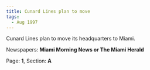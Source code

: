 ```yaml
---  
title: Cunard Lines plan to move  
tags:  
  - Aug 1997  
---  
```

  
Cunard Lines plan to move its headquarters to Miami.  
  
Newspapers: **Miami Morning News or The Miami Herald**  
  
Page: **1**, Section: **A** 
